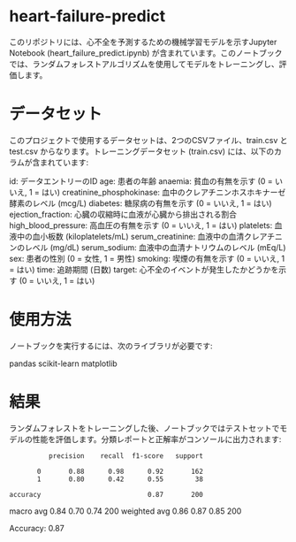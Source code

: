 # heart-failure-predict

このリポジトリには、心不全を予測するための機械学習モデルを示すJupyter Notebook (heart_failure_predict.ipynb) が含まれています。このノートブックでは、ランダムフォレストアルゴリズムを使用してモデルをトレーニングし、評価します。

# データセット
このプロジェクトで使用するデータセットは、2つのCSVファイル、train.csv と test.csv からなります。トレーニングデータセット (train.csv) には、以下のカラムが含まれています:

id: データエントリーのID
age: 患者の年齢
anaemia: 貧血の有無を示す (0 = いいえ, 1 = はい)
creatinine_phosphokinase: 血中のクレアチニンホスホキナーゼ酵素のレベル (mcg/L)
diabetes: 糖尿病の有無を示す (0 = いいえ, 1 = はい)
ejection_fraction: 心臓の収縮時に血液が心臓から排出される割合
high_blood_pressure: 高血圧の有無を示す (0 = いいえ, 1 = はい)
platelets: 血液中の血小板数 (kiloplatelets/mL)
serum_creatinine: 血液中の血清クレアチニンのレベル (mg/dL)
serum_sodium: 血液中の血清ナトリウムのレベル (mEq/L)
sex: 患者の性別 (0 = 女性, 1 = 男性)
smoking: 喫煙の有無を示す (0 = いいえ, 1 = はい)
time: 追跡期間 (日数)
target: 心不全のイベントが発生したかどうかを示す (0 = いいえ, 1 = はい)

# 使用方法
ノートブックを実行するには、次のライブラリが必要です:

pandas
scikit-learn
matplotlib

# 結果
ランダムフォレストをトレーニングした後、ノートブックではテストセットでモデルの性能を評価します。分類レポートと正解率がコンソールに出力されます:

              precision    recall  f1-score   support

           0       0.88      0.98      0.92       162
           1       0.80      0.42      0.55        38

    accuracy                           0.87       200
   macro avg       0.84      0.70      0.74       200
weighted avg       0.86      0.87      0.85       200

Accuracy: 0.87












